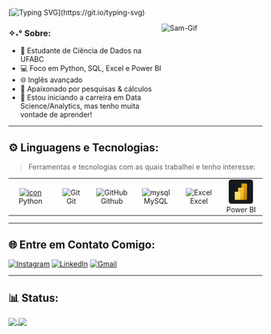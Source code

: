 [![Typing SVG](https://readme-typing-svg.herokuapp.com?font=Fira+Code&weight=700&size=18&duration=3500&pause=1000&width=435&lines=print('bem-vindo(a)+ao+meu+perfil!+%E2%9C%AE'))](https://git.io/typing-svg)

<div> <img align="right" alt= "Sam-Gif" height = "180" width="200" src="https://i.picasion.com/pic92/2f3ed70cbcaff845e7725fbbe39b8da6.gif"></div>

### ✧˖° Sobre:
 - 📖 Estudante de Ciência de Dados na UFABC
 - 💻 Foco em Python, SQL, Excel e Power BI
 - 🌐 Inglês avançado
 - 🔎 Apaixonado por pesquisas & cálculos
 - 🚀 Estou iniciando a carreira em Data Science/Analytics, mas tenho muita vontade de aprender!
   
---

## ⚙️ Linguagens e Tecnologias:

> Ferramentas e tecnologias com as quais trabalhei e tenho interesse:

<table>
  <tr>
    <td align="center" width="96">
      <a href="#macropower-tech">
        <img src="https://techstack-generator.vercel.app/python-icon.svg" alt="icon" width="65" height="65" />
      </a>
      <br>Python
    </td>
    <td align="center" width="96">
        <img src="https://user-images.githubusercontent.com/25181517/192108372-f71d70ac-7ae6-4c0d-8395-51d8870c2ef0.png" width="48" height="48" alt="Git" />
      <br>Git
    </td>
    <td align="center" width="96">
        <img src="https://user-images.githubusercontent.com/25181517/192108374-8da61ba1-99ec-41d7-80b8-fb2f7c0a4948.png" width="48" height="48" alt="GitHub" />
      <br>Github
    </td>
    <td align="center" width="96">
        <img src="https://skillicons.dev/icons?i=mysql" width="48" height="48" alt="mysql" />
      <br>MySQL
    </td>
    <td align="center" width="96">
        <img src="https://github.com/sempostma/office365-icons/blob/master/png/1024/excel.png" width="48" height="48" alt="Excel" />
      <br>Excel
    </td>
    <td align="center" width="96">
        <img src="https://github.com/syvixor/skills-icons/blob/main/icons/powerbi.svg" width="48" height="48" alt="Power BI" />
      <br>Power BI
    </td>
  </tr>
</table>

---

## 🌐 Entre em Contato Comigo:
[![Instagram](https://img.shields.io/badge/Instagram-E4405F?logo=instagram&logoColor=white)](https://www.instagram.com/yakwsz/) [![LinkedIn](https://img.shields.io/badge/LinkedIn-0077B5?logo=linkedin&logoColor=white)](www.linkedin.com/in/silvakay) [![Gmail](https://img.shields.io/badge/Gmail-D14836?logo=gmail&logoColor=white)](mailto:kaykycontatosp@gmail.com)

---

## 📊 Status: 

<a href="https://github.com/anuraghazra/github-readme-stats">
  <img height="160em" align="center" src="https://github-readme-stats.vercel.app/api?username=yakwsz&count_private=true&show_icons=true&theme=blue" />
</a>
<a href="https://github.com/anuraghazra/github-readme-stats">
  <img height="160em" align="center" src="https://github-readme-stats.vercel.app/api/top-langs/?username=yakwsz&count_private=true&hide=Jupyter&layout=compact&theme=blue" />
</a>

